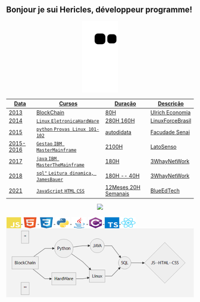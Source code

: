 ## Bonjour je sui Hericles, développeur programme!
<div align="center">
  <a href="https://github.com/BrazaoLinux">
    
<div>  
  
  ![Snake animation](https://github.com/rafaballerini/rafaballerini/blob/output/github-contribution-grid-snake.svg)

</div>
    
  |Data   |Cursos                         |Duração    |Descrição
|-      |-                              |-          |-
|2013   |BlockChain                     |80H      |Ulrich Economia 
|2014   |`Linux` `EletronicaHardWare`  |280H 160H|LinuxForceBrasil
|2015   |`python` `Provas Linux 101-102`|autodidata|Facudade Senai
|2015-2016|`Gestao` `IBM MasterMainframe`|2100H     |LatoSenso
|2017  |`java` `IBM MasterTheMainframe` |180H       |3WhayNetWork
|2018  |`sql"` `Leitura dinamica, JamesBauer`|180H -- 40H       |3WhayNetWork
|2021  |`JavaScript` `HTML` `CSS`|12Meses 20H Semanais|BlueEdTech
    
  <img height="180em" src="https://github-readme-stats.vercel.app/api/top-langs/?username=rafaballerini&layout=compact&langs_count=7&theme=dracula"/>
</div>
<div style="display: inline_block"><br>
  <img align="center" alt="Rafa-Js" height="30" width="40" src="https://raw.githubusercontent.com/devicons/devicon/master/icons/javascript/javascript-plain.svg">
  <img align="center" alt="Rafa-HTML" height="30" width="40" src="https://raw.githubusercontent.com/devicons/devicon/master/icons/html5/html5-original.svg">
  <img align="center" alt="Rafa-CSS" height="30" width="40" src="https://raw.githubusercontent.com/devicons/devicon/master/icons/css3/css3-original.svg">
  <img align="center" alt="Rafa-Python" height="30" width="40" src="https://raw.githubusercontent.com/devicons/devicon/master/icons/python/python-original.svg">
  <img align="center" alt="Ale-Java" height="30" width="40" src="https://raw.githubusercontent.com/devicons/devicon/master/icons/java/java-original.svg">
  <img align="center" alt="Rafa-Csharp" height="30" width="40" src="https://raw.githubusercontent.com/devicons/devicon/master/icons/csharp/csharp-original.svg">
  <img align="center" alt="Rafa-Ts" height="30" width="40" src="https://raw.githubusercontent.com/devicons/devicon/master/icons/typescript/typescript-plain.svg">
  <img align="center" alt="Rafa-React" height="30" width="40" src="https://raw.githubusercontent.com/devicons/devicon/master/icons/react/react-original.svg">
  
</div>
  
<img src="https://github.com/BrazaoLinux/BrazaoLinux/blob/main/Diagrama%20HordemEstudos.png?raw=true" alt="Web Version"/>
